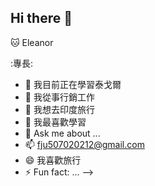 ## Hi there 👋

:cat: Eleanor

:專長:

- 🔭 我目前正在學習泰戈爾
- 🌱 我從事行銷工作
- 👯 我想去印度旅行
- 🤔 我最喜歡學習
- 💬 Ask me about ...
- 📫 fju507020212@gmail.com
- 😄 我喜歡旅行
- ⚡ Fun fact: ...
-->
